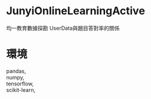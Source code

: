 # JunyiOnlineLearningActive
均一教育數據探勘
UserData與題目答對率的關係

# 環境
pandas,\
numpy,\
tensorflow,\
scikit-learn,
